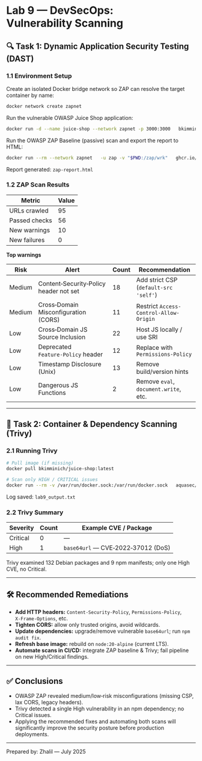 # Lab 9 — DevSecOps: Vulnerability Scanning

## 🔍 Task 1: Dynamic Application Security Testing (DAST)

### 1.1 Environment Setup  
Create an isolated Docker bridge network so ZAP can resolve the target container by name:

```bash
docker network create zapnet
```

Run the vulnerable OWASP Juice Shop application:

```bash
docker run -d --name juice-shop --network zapnet -p 3000:3000   bkimminich/juice-shop
```

Run the OWASP ZAP Baseline (passive) scan and export the report to HTML:

```bash
docker run --rm --network zapnet   -u zap -v "$PWD:/zap/wrk"   ghcr.io/zaproxy/zaproxy:stable   zap-baseline.py -t http://juice-shop:3000 -r zap-report.html
```

Report generated: `zap-report.html`

### 1.2 ZAP Scan Results  

| Metric | Value |
| ------ | ----- |
| URLs crawled | 95 |
| Passed checks | 56 |
| New warnings | 10 |
| New failures | 0 |

**Top warnings**

| Risk | Alert | Count | Recommendation |
| ---- | ----- | ----- | -------------- |
| Medium | Content‑Security‑Policy header not set | 18 | Add strict CSP (`default-src 'self'`) |
| Medium | Cross‑Domain Misconfiguration (CORS) | 11 | Restrict `Access-Control-Allow-Origin` |
| Low | Cross‑Domain JS Source Inclusion | 22 | Host JS locally / use SRI |
| Low | Deprecated `Feature‑Policy` header | 12 | Replace with `Permissions‑Policy` |
| Low | Timestamp Disclosure (Unix) | 13 | Remove build/version hints |
| Low | Dangerous JS Functions | 2 | Remove `eval`, `document.write`, etc. |

---

## 🐳 Task 2: Container & Dependency Scanning (Trivy)

### 2.1 Running Trivy

```bash
# Pull image (if missing)
docker pull bkimminich/juice-shop:latest

# Scan only HIGH / CRITICAL issues
docker run --rm -v /var/run/docker.sock:/var/run/docker.sock   aquasec/trivy:latest image   --severity HIGH,CRITICAL bkimminich/juice-shop
```

Log saved: `lab9_output.txt`

### 2.2 Trivy Summary  

| Severity | Count | Example CVE / Package |
| -------- | ----- | --------------------- |
| Critical | 0 | — |
| High | 1 | `base64url` — CVE‑2022‑37012 (DoS) |

Trivy examined 132 Debian packages and 9 npm manifests; only one High CVE, no Critical.

---

## 🛠 Recommended Remediations

* **Add HTTP headers:** `Content‑Security‑Policy`, `Permissions‑Policy`, `X‑Frame‑Options`, etc.  
* **Tighten CORS:** allow only trusted origins, avoid wildcards.  
* **Update dependencies:** upgrade/remove vulnerable `base64url`; run `npm audit fix`.  
* **Refresh base image:** rebuild on `node:20‑alpine` (current LTS).  
* **Automate scans in CI/CD:** integrate ZAP baseline & Trivy; fail pipeline on new High/Critical findings.  

---

## ✅ Conclusions

* OWASP ZAP revealed medium/low‑risk misconfigurations (missing CSP, lax CORS, legacy headers).  
* Trivy detected a single High vulnerability in an npm dependency; no Critical issues.  
* Applying the recommended fixes and automating both scans will significantly improve the security posture before production deployments.  

---

Prepared by: Zhalil — July 2025
